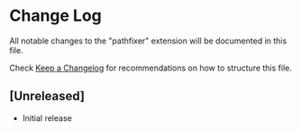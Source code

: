 # Change Log

All notable changes to the "pathfixer" extension will be documented in this file.

Check [Keep a Changelog](http://keepachangelog.com/) for recommendations on how to structure this file.

## [Unreleased]

- Initial release